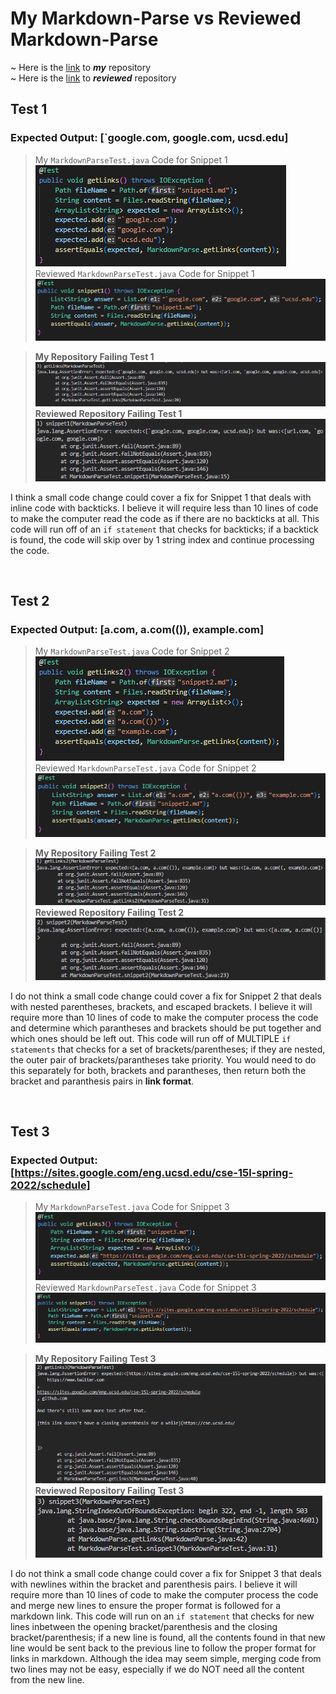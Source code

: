 <h1>My Markdown-Parse vs Reviewed Markdown-Parse</h1>

~ Here is the [link](https://github.com/ganadenjameel/markdown-parser) to ***my*** repository <br>
~ Here is the [link](https://github.com/aaronchan32/markdown-parser) to ***reviewed*** repository

## **Test 1**

### Expected Output: [`google.com, google.com, ucsd.edu] <br>

> My `MarkdownParseTest.java` Code for Snippet 1<br>
![Image](L4SS1.PNG)<br>
> Reviewed `MarkdownParseTest.java` Code for Snippet 1<br>
![Image](L4SS10.PNG)


> **My Repository Failing Test 1**<br>
![Image](L4SS4.PNG)<br>
> **Reviewed Repository Failing Test 1**<br>
![Image](L4SS7.PNG)

I think a small code change could cover a fix for Snippet 1 that deals with inline code with backticks. I believe it will require less than 10 lines of code to make the computer read the code as if there are no backticks at all. This code will run off of an `if statement` that checks for backticks; if a backtick is found, the code will skip over by 1 string index and continue processing the code.

<br>


## **Test 2**

### Expected Output: [a.com, a.com(()), example.com] <br>

> My `MarkdownParseTest.java` Code for Snippet 2<br>
![Image](L4SS2.PNG)<br>
> Reviewed `MarkdownParseTest.java` Code for Snippet 2<br>
![Image](L4SS11.PNG)

> **My Repository Failing Test 2**<br>
![Image](L4SS5.PNG)<br>
> **Reviewed Repository Failing Test 2**<br>
![Image](L4SS8.PNG)

I do not think a small code change could cover a fix for Snippet 2 that deals with nested parentheses, brackets, and escaped brackets. I believe it will require more than 10 lines of code to make the computer process the code and determine which parantheses and brackets should be put together and which ones should be left out. This code will run off of MULTIPLE `if statements` that checks for a set of brackets/parentheses; if they are nested, the outer pair of brackets/parantheses take priority. You would need to do this separately for both, brackets and parantheses, then return both the bracket and paranthesis pairs in **link format**.




<br>


## **Test 3**

### Expected Output: [https://sites.google.com/eng.ucsd.edu/cse-15l-spring-2022/schedule] <br>

> My `MarkdownParseTest.java` Code for Snippet 3<br>
![Image](L4SS3.PNG)<br>
> Reviewed `MarkdownParseTest.java` Code for Snippet 3<br>
![Image](L4SS12.PNG)

> **My Repository Failing Test 3**<br>
![Image](L4SS6.PNG)<br>
> **Reviewed Repository Failing Test 3**<br>
![Image](L4SS9.PNG)

I do not think a small code change could cover a fix for Snippet 3 that deals with newlines within the bracket and parenthesis pairs. I believe it will require more than 10 lines of code to make the computer process the code and merge new lines to ensure the proper format is followed for a markdown link. This code will run on an `if statement` that checks for new lines inbetween the opening bracket/parenthesis and the closing bracket/parenthesis; if a new line is found, all the contents found in that new line would be sent back to the previous line to follow the proper format for links in markdown. Although the idea may seem simple, merging code from two lines may not be easy, especially if we do NOT need all the content from the new line. 
